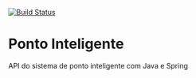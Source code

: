 [![Build Status](https://travis-ci.org/ederco2/ponto-inteligente-api.svg?branch=master)](https://travis-ci.org/ederco2/ponto-inteligente-api)
# Ponto Inteligente
API do sistema de ponto inteligente com Java e Spring

